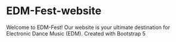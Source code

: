 # EDM-Fest-website
Welcome to EDM-Fest! Our website is your ultimate destination for Electronic Dance Music (EDM). Created with Bootstrap 5

